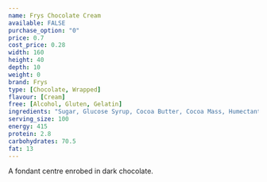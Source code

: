 ```yaml
---
name: Frys Chocolate Cream
available: FALSE
purchase_option: "0"
price: 0.7
cost_price: 0.28
width: 160
height: 40
depth: 10
weight: 0
brand: Frys
type: [Chocolate, Wrapped]
flavour: [Cream]
free: [Alcohol, Gluten, Gelatin]
ingredients: "Sugar, Glucose Syrup, Cocoa Butter, Cocoa Mass, Humectant (Glycerol), Vegetable Fats (Palm, Shea), Emulsifiers (Soya Lecithin, E476), Flavourings"
serving_size: 100
energy: 415
protein: 2.8
carbohydrates: 70.5
fat: 13
---
```

A fondant centre enrobed in dark chocolate.